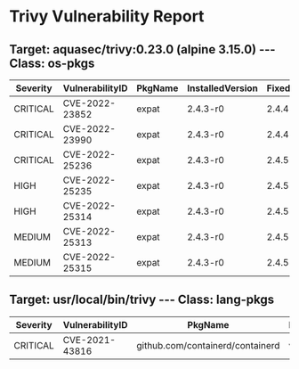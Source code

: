 # Trivy Vulnerability Report

## Target: aquasec/trivy:0.23.0 (alpine 3.15.0) --- Class: os-pkgs
|Severity|VulnerabilityID|PkgName|InstalledVersion|FixedVersion|
|--------|---------------|-------|----------------|------------|
|CRITICAL|CVE-2022-23852|expat|2.4.3-r0|2.4.4-r0|
|CRITICAL|CVE-2022-23990|expat|2.4.3-r0|2.4.4-r0|
|CRITICAL|CVE-2022-25236|expat|2.4.3-r0|2.4.5-r0|
|HIGH|CVE-2022-25235|expat|2.4.3-r0|2.4.5-r0|
|HIGH|CVE-2022-25314|expat|2.4.3-r0|2.4.5-r0|
|MEDIUM|CVE-2022-25313|expat|2.4.3-r0|2.4.5-r0|
|MEDIUM|CVE-2022-25315|expat|2.4.3-r0|2.4.5-r0|

## Target: usr/local/bin/trivy --- Class: lang-pkgs
|Severity|VulnerabilityID|PkgName|InstalledVersion|FixedVersion|
|--------|---------------|-------|----------------|------------|
|CRITICAL|CVE-2021-43816|github.com/containerd/containerd|v1.5.8|1.5.9|
